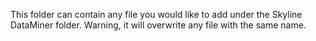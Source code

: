 This folder can contain any file you would like to add under the Skyline DataMiner folder. Warning, it will overwrite any file with the same name.